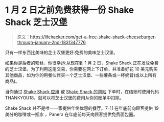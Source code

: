 # 1 月 2 日之前免费获得一份 Shake Shack 芝士汉堡

> 原文：<https://lifehacker.com/get-a-free-shake-shack-cheeseburger-through-january-2nd-1831347776>

只有一样东西比美味的芝士汉堡更好:免费的美味芝士汉堡。



如果你是后者的粉丝，你很幸运:从现在到 1 月 2 日，Shake Shack 正在发放免费的芝士汉堡。为了利用这笔交易，你需要在网上下订单，并准备好花 10 美元购买其他商品，如为你的用餐伙伴买一个芝士汉堡、一些薯条或一杯奶昔(或以上所有商品)。

当你通过 [Shake Shack 应用](https://www.shakeshack.com/app/) 或 [Shake Shack 的网站](https://order.shakeshack.com/) 下单时，在结账时使用代码 THANKYOU18，就可以将芝士汉堡的费用从你的账单中扣除。

Shake Shack 并不是唯一一家提供年终优惠的餐厅。7-11 在年底前向顾客提供 19 美分的咖啡或一瓶水 ，Panera 在年底前每天向顾客提供免费面包圈。